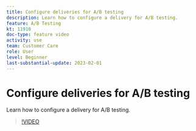 ```yaml
---
title: Configure deliveries for A/B testing
description: Learn how to configure a delivery for A/B testing. 
feature: A/B Testing
kt: 11910
doc-type: feature video
activity: use
team: Customer Care
role: User
level: Beginner
last-substantial-update: 2023-02-01
---
```


# Configure deliveries for A/B testing

Learn how to configure a delivery for A/B testing.

>[!VIDEO](https://video.tv.adobe.com/v/3415929?quality=12)
